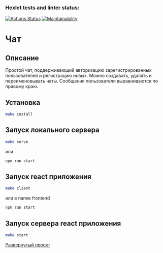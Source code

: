 ### Hexlet tests and linter status:
[![Actions Status](https://github.com/Vetrash/frontend-project-12/workflows/hexlet-check/badge.svg)](https://github.com/Vetrash/frontend-project-12/actions)
[![Maintainability](https://api.codeclimate.com/v1/badges/55d53793df465f5cb142/maintainability)](https://codeclimate.com/github/Vetrash/frontend-project-12/maintainability)

# Чат

## Описание
Простой чат, поддерживающий авторизацию зарегистрированных пользователей и регистрацию новых. Можно создавать, удалять и переименовывать чаты.
Сообщения пользователя выравниваются по правому краю.

## Установка
```sh
make install
```
## Запуск локального сервера
```sh
make serve
```
или
```sh
npm run start
```

## Запуск react приложения
```sh
make client
```
или в папке frontend
```sh
npm run start
```
## Запуск сервера react приложения
```sh
make start
```

<a href='https://damp-river-07742.herokuapp.com/login'>Развернутый проект</a>

